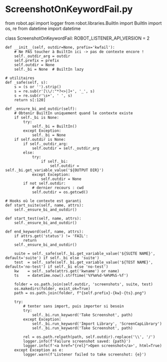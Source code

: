# ScreenshotOnKeywordFail.py
from robot.api import logger
from robot.libraries.BuiltIn import BuiltIn
import os, re
from datetime import datetime

class ScreenshotOnKeywordFail:
    ROBOT_LISTENER_API_VERSION = 2

    def __init__(self, outdir=None, prefix='kwfail'):
        # Ne PAS toucher à BuiltIn ici -> pas de contexte encore !
        self._outdir_arg = outdir
        self.prefix = prefix
        self.outdir = None
        self._bi = None  # BuiltIn lazy

    # utilitaires
    def _safe(self, s):
        s = (s or '').strip()
        s = re.sub(r'[\\/:"*?<>|]+', '_', s)
        s = re.sub(r'\s+', ' ', s)
        return s[:120]

    def _ensure_bi_and_outdir(self):
        # Obtenir BuiltIn uniquement quand le contexte existe
        if self._bi is None:
            try:
                self._bi = BuiltIn()
            except Exception:
                self._bi = None
        if self.outdir is None:
            if self._outdir_arg:
                self.outdir = self._outdir_arg
            else:
                try:
                    if self._bi:
                        self.outdir = self._bi.get_variable_value('${OUTPUT DIR}')
                except Exception:
                    self.outdir = None
            if not self.outdir:
                # dernier recours : cwd
                self.outdir = os.getcwd()

    # Hooks où le contexte est garanti
    def start_suite(self, name, attrs):
        self._ensure_bi_and_outdir()

    def start_test(self, name, attrs):
        self._ensure_bi_and_outdir()

    def end_keyword(self, name, attrs):
        if attrs.get('status') != 'FAIL':
            return
        self._ensure_bi_and_outdir()

        suite = self._safe(self._bi.get_variable_value('${SUITE NAME}', default='suite') if self._bi else 'suite')
        test  = self._safe(self._bi.get_variable_value('${TEST NAME}',  default='no-test') if self._bi else 'no-test')
        kw    = self._safe(attrs.get('kwname') or name)
        ts    = datetime.now().strftime('%Y%m%d-%H%M%S-%f')

        folder = os.path.join(self.outdir, 'screenshots', suite, test)
        os.makedirs(folder, exist_ok=True)
        path = os.path.join(folder, f"{self.prefix}-{kw}-{ts}.png")

        try:
            # tenter sans import, puis importer si besoin
            try:
                self._bi.run_keyword('Take Screenshot', path)
            except Exception:
                self._bi.run_keyword('Import Library', 'ScreenCapLibrary')
                self._bi.run_keyword('Take Screenshot', path)

            rel = os.path.relpath(path, self.outdir).replace('\\', '/')
            logger.info(f'Failure screenshot saved: {path}')
            logger.info(f'<a href="{rel}">Open screenshot</a>', html=True)
        except Exception as e:
            logger.warn(f'Listener failed to take screenshot: {e}')
